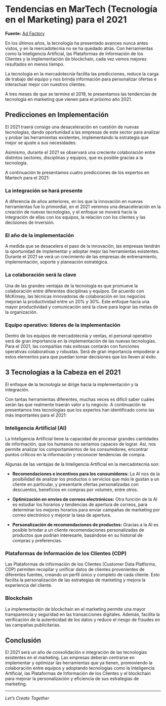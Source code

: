 # Tendencias en MarTech (Tecnología en el Marketing) para el 2021

**Fuente:** [Ad Factory](https://www.adfactory.mx/articulos-de-marketing-y-publicidad/tendencias-en-martech-tecnologia-en-el-marketing-para-el-2021/)

En los últimos años, la tecnología ha presentado avances nunca antes vistos, y en la mercadotecnia no se ha quedado atrás. Con herramientas como la Inteligencia Artificial, las Plataformas de Información de los Clientes y la implementación de blockchain, cada vez vemos mejores resultados en menos tiempo.

La tecnología en la mercadotecnia facilita las predicciones, reduce la carga de trabajo del equipo y nos brinda información para personalizar ofertas e interactuar mejor con nuestros clientes.

A tres meses de que se termine el 2019, te presentamos las tendencias de tecnología en marketing que vienen para el próximo año 2021.

## Predicciones en Implementación

El 2021 traerá consigo una desaceleración en cuestión de nuevas tecnologías, dando oportunidad a las empresas de este sector para analizar y probar las herramientas existentes, implementando la estrategia que mejor se ajuste a sus necesidades.

Asimismo, durante el 2021 se observará una creciente colaboración entre distintos sectores, disciplinas y equipos, que es posible gracias a la tecnología.

A continuación te presentamos cuatro predicciones de los expertos en Martech para el 2021:

### La integración se hará presente

A diferencia de años anteriores, en los que la innovación en nuevas herramientas fue lo primordial, en el 2021 veremos una desaceleración en la creación de nuevas tecnologías, y el enfoque se moverá hacia la integración de ellas con los equipos, la relación con los clientes y las decisiones de inversión.

### El año de la implementación

A medida que se desacelera el paso de la innovación, las empresas tendrán la oportunidad de implementar y adoptar mejor las herramientas existentes. Durante el 2021 se verá un crecimiento de las empresas de entrenamiento, implementación, soporte y planeación estratégica.

### La colaboración será la clave

Una de las grandes ventajas de la tecnología es que promueve la colaboración entre diferentes disciplinas y equipos. De acuerdo con McKinsey, las técnicas innovadoras de colaboración en los negocios mejoran la productividad entre un 20% y 30%. Este enfoque hacia una mayor productividad y comunicación será la clave para lograr las metas de la organización.

### Equipo operativo: líderes de la implementación

Dentro de los equipos de mercadotecnia y ventas, el personal operativo será de gran importancia en la implementación de las nuevas tecnologías. Para el 2021, las compañías más exitosas contarán con funciones operativas colaborativas y robustas. Será de gran importancia empoderar a estos elementos para que puedan tomar decisiones que los lleven al éxito.

## 3 Tecnologías a la Cabeza en el 2021

El enfoque de la tecnología se dirige hacia la implementación y la integración.

Con tantas herramientas diferentes, muchas veces es difícil saber cuáles serán las que realmente traerán valor a tu negocio. A continuación te presentamos tres tecnologías que los expertos han identificado como las más importantes para el 2021:

### Inteligencia Artificial (AI)

La Inteligencia Artificial tiene la capacidad de procesar grandes cantidades de información, que los humanos no seríamos capaces de lograr. Así, nos permite analizar los comportamientos de los consumidores, encontrar puntos críticos en la información y reconocer tendencias de compra.

Algunas de las ventajas de la Inteligencia Artificial en la mercadotecnia son:

- **Recomendaciones e incentivos para los consumidores:** La AI nos da la posibilidad de analizar los productos o servicios que más le gustan a un cliente en particular, y presentarle ofertas personalizadas con descuentos, beneficios en compras por volumen, entre otros.

- **Optimización en envíos de correos electrónicos:** Otra función de la AI es estudiar los horarios y tendencias de apertura de correos, para determinar los mejores horarios para enviar campañas de marketing por correo electrónico y mejorar la tasa de apertura.

- **Personalización de recomendaciones de productos:** Gracias a la AI es posible brindar a un cliente recomendaciones personalizadas de productos que podrían interesarle, basándose en su historial de compras y preferencias.

### Plataformas de Información de los Clientes (CDP)

Las Plataformas de Información de los Clientes (Customer Data Platforms, CDP) permiten recopilar y unificar datos de clientes provenientes de diferentes fuentes, creando un perfil único y completo de cada cliente. Esto facilita la personalización de las estrategias de marketing y mejora la experiencia del cliente.

### Blockchain

La implementación de blockchain en el marketing permite una mayor transparencia y seguridad en las transacciones digitales. Además, facilita la verificación de la autenticidad de los datos y reduce el riesgo de fraudes en las campañas publicitarias.

## Conclusión

El 2021 será un año de consolidación e integración de las tecnologías existentes en el marketing. Las empresas deberán centrarse en implementar y optimizar las herramientas que ya tienen, promoviendo la colaboración entre equipos y adoptando tecnologías como la Inteligencia Artificial, las Plataformas de Información de los Clientes y el blockchain para mejorar la personalización y eficiencia de sus estrategias de marketing.

---

*Let’s Create Together*
